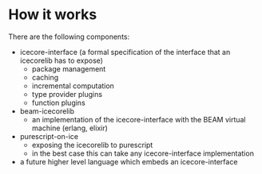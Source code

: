 # How it works

There are the following components:
 - icecore-interface (a formal specification of the interface
   that an icecorelib has to expose)
    - package management
    - caching
    - incremental computation
    - type provider plugins
    - function plugins
 - beam-icecorelib
    - an implementation of the icecore-interface with the BEAM virtual machine (erlang, elixir)
 - purescript-on-ice
    - exposing the icecorelib to purescript
    - in the best case this can take any icecore-interface implementation
 - a future higher level language which embeds an icecore-interface



